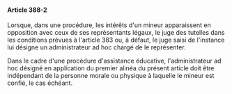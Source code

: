 #### Article 388-2

Lorsque, dans une procédure, les intérêts d'un mineur apparaissent en opposition avec ceux de ses représentants légaux, le juge des tutelles dans les conditions prévues à l'article 383 ou, à défaut, le juge saisi de l'instance lui désigne un administrateur ad hoc chargé de le représenter.

Dans le cadre d'une procédure d'assistance éducative, l'administrateur ad hoc désigné en application du premier alinéa du présent article doit être indépendant de la personne morale ou physique à laquelle le mineur est confié, le cas échéant.


